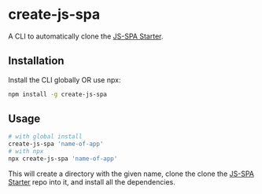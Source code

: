 # create-js-spa

A CLI to automatically clone the [JS-SPA Starter](https://github.com/akkitheakhil/js-spa).

## Installation

Install the CLI globally OR use npx:

```sh
npm install -g create-js-spa
```

## Usage

```sh
# with global install
create-js-spa 'name-of-app'
# with npx
npx create-js-spa 'name-of-app'
```

This will create a directory with the given name, clone the clone the [JS-SPA Starter](https://github.com/akkitheakhil/js-spa) repo into it, and install all the dependencies.
